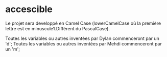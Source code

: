 # accescible

Le projet sera developpé en Camel Case (lowerCamelCase où la première lettre est en minuscule1.Différent du PascalCase).

Toutes les variables ou autres inventées par Dylan commenceront par un 'd';
Toutes les variables ou autres inventées par Mehdi commenceront par un 'm'; 
